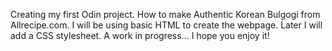 Creating my first Odin project.
How to make Authentic Korean Bulgogi from Allrecipe.com.
I will be using basic HTML to create the webpage.
Later I will add a CSS stylesheet.
A work in progress...
I hope you enjoy it!
